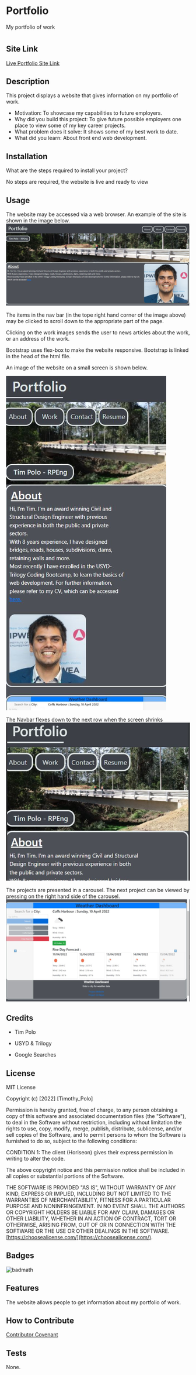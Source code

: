 # Portfolio
My portfolio of work
# <Portfolio>

## Site Link

[Live Portfolio Site Link](https://timp1990.github.io/Portfolio/)

## Description

This project displays a website that gives information on my portfolio of work.

- Motivation: 
To showcase my capabilities to future employers.
- Why did you build this project: 
To give future possible employers one place to view some of my key career projects.
- What problem does it solve: 
It shows some of my best work to date.
- What did you learn: 
About front end web development.


## Installation

What are the steps required to install your project? 

No steps are required, the website is live and ready to view

## Usage

The website may be accessed via a web browser. 
An example of the site is shown in the image below.
![Example Site](./assets/images/screenshot.png)

The items in the nav bar (in the tope right hand corner of the image above) may be clicked to scroll down to the appropriate part of the page.

Clicking on the work images sends the user to news articles about the work, or an address of the work.

Bootstrap uses flex-box to make the website responsive. 
Bootstrap is linked in the head of the html file. 

An image of the website on a small screen is shown below.

![Mobile View](./assets/images/mobile%20screen%20snip.JPG)

The Navbar flexes down to the next row when the screen shrinks
![Mobile View](./assets/images/navbar%20snip.JPG)

The projects are presented in a carousel. 
The next project can be viewed by pressing on the right hand side of the carousel.
![Mobile View](./assets/images/carousel%20area%20snip.JPG)

## Credits

- Tim Polo

- USYD & Trilogy

- Google Searches

## License

MIT License

Copyright (c) [2022] [Timothy_Polo]

Permission is hereby granted, free of charge, to any person obtaining a copy
of this software and associated documentation files (the "Software"), to deal
in the Software without restriction, including without limitation the rights
to use, copy, modify, merge, publish, distribute, sublicense, and/or sell
copies of the Software, and to permit persons to whom the Software is
furnished to do so, subject to the following conditions:

CONDITION 1: The client (Horiseon) gives their express permission in writing to alter the code.

The above copyright notice and this permission notice shall be included in all
copies or substantial portions of the Software.

THE SOFTWARE IS PROVIDED "AS IS", WITHOUT WARRANTY OF ANY KIND, EXPRESS OR
IMPLIED, INCLUDING BUT NOT LIMITED TO THE WARRANTIES OF MERCHANTABILITY,
FITNESS FOR A PARTICULAR PURPOSE AND NONINFRINGEMENT. IN NO EVENT SHALL THE
AUTHORS OR COPYRIGHT HOLDERS BE LIABLE FOR ANY CLAIM, DAMAGES OR OTHER
LIABILITY, WHETHER IN AN ACTION OF CONTRACT, TORT OR OTHERWISE, ARISING FROM,
OUT OF OR IN CONNECTION WITH THE SOFTWARE OR THE USE OR OTHER DEALINGS IN THE
SOFTWARE. [https://choosealicense.com/](https://choosealicense.com/).



## Badges

![badmath](https://img.shields.io/github/languages/top/lernantino/badmath)


## Features

The website allows people to get information about my portfolio of work.

## How to Contribute

[Contributor Covenant](https://www.contributor-covenant.org/) 

## Tests

None.

